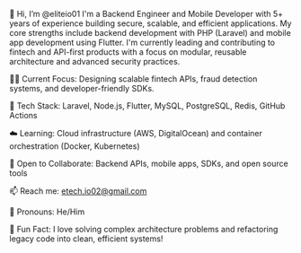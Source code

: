 👋 Hi, I’m @eliteio01
I'm a Backend Engineer and Mobile Developer with 5+ years of experience building secure, scalable, and efficient applications. My core strengths include backend development with PHP (Laravel) and mobile app development using Flutter. I'm currently leading and contributing to fintech and API-first products with a focus on modular, reusable architecture and advanced security practices.

👨‍💻 Current Focus: Designing scalable fintech APIs, fraud detection systems, and developer-friendly SDKs.

🚀 Tech Stack: Laravel, Node.js, Flutter, MySQL, PostgreSQL, Redis, GitHub Actions

☁️ Learning: Cloud infrastructure (AWS, DigitalOcean) and container orchestration (Docker, Kubernetes)

🤝 Open to Collaborate: Backend APIs, mobile apps, SDKs, and open source tools

📫 Reach me: etech.io02@gmail.com

💬 Pronouns: He/Him

🧠 Fun Fact: I love solving complex architecture problems and refactoring legacy code into clean, efficient systems!


<!---
eliteio01/eliteio01 is a ✨ special ✨ repository because its `README.md` (this file) appears on your GitHub profile.
You can click the Preview link to take a look at your changes.
--->
